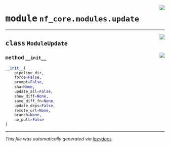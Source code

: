 <!-- markdownlint-disable -->

<a href="../../nf_core/modules/update.py#L0"><img align="right" style="float:right;" src="https://img.shields.io/badge/-source-cccccc?style=flat-square"></a>

# <kbd>module</kbd> `nf_core.modules.update`






---

<a href="../../nf_core/modules/update.py#L4"><img align="right" style="float:right;" src="https://img.shields.io/badge/-source-cccccc?style=flat-square"></a>

## <kbd>class</kbd> `ModuleUpdate`




<a href="../../nf_core/modules/update.py#L5"><img align="right" style="float:right;" src="https://img.shields.io/badge/-source-cccccc?style=flat-square"></a>

### <kbd>method</kbd> `__init__`

```python
__init__(
    pipeline_dir,
    force=False,
    prompt=False,
    sha=None,
    update_all=False,
    show_diff=None,
    save_diff_fn=None,
    update_deps=False,
    remote_url=None,
    branch=None,
    no_pull=False
)
```











---

_This file was automatically generated via [lazydocs](https://github.com/ml-tooling/lazydocs)._
